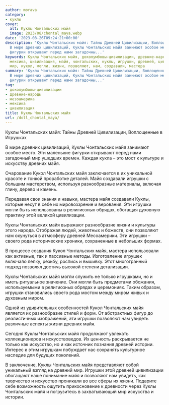```yaml
---
author: morava
category:
- куклы
cover:
  alt: Куклы Чонтальских майя
  image: 2023/08/chontal_maya.webp
date: '2023-08-26T09:24:21+00:00'
description: 'Куклы Чонтальских майя: Тайны Древней Цивилизации, Воплощенные в Игрушках
  В мире древних цивилизаций, Куклы Чонтальских майя занимают особое место. Эти маленькие
  фигурки открывают перед нами загадочны...'
keywords: Куклы Чонтальских майя, доколумбовы-цивилизации, древние-народы, мезоамерика,
  мексика, цивилизация, майя, чонтальских, куклы, игрушки, древней, цивилизации, древних,
  мир, кукол, могли, жизни, позволяют, нам, создавали, мастера
summary: 'Куклы Чонтальских майя: Тайны Древней Цивилизации, Воплощенные в Игрушках
  В мире древних цивилизаций, Куклы Чонтальских майя занимают особое место. Эти маленькие
  фигурки открывают перед нами загадочны...'
tag:
- доколумбовы-цивилизации
- древние-народы
- мезоамерика
- мексика
- цивилизация
title: Куклы Чонтальских майя
url: /doll_chontal_maya/
---
```


Куклы Чонтальских майя: Тайны Древней Цивилизации, Воплощенные в Игрушках

В мире древних цивилизаций, Куклы Чонтальских майя занимают особое место. Эти маленькие фигурки открывают перед нами загадочный мир ушедших времен. Каждая кукла – это мост к культуре и искусству древних майя.

Очарование Кукол Чонтальских майя заключается в их уникальной красоте и тонкой проработке деталей. Майя создавали игрушки с большим мастерством, используя разнообразные материалы, включая глину, дерево и камень.

Передавая свои знания и навыки, мастера майя создавали Куклы, которые несут в себе их мировоззрение и верования. Эти игрушки могли быть использованы в религиозных обрядах, обогащая духовную практику этой великой цивилизации.

Куклы Чонтальских майя выражают разнообразие жизни и культуры этого народа. Отображая людей, животных и божеств, они позволяют нам окунуться в атмосферу древней Месоамерики. Эти игрушки – своего рода исторические хроники, сохраненные в небольших формах.

В процессе создания Кукол Чонтальских майя, мастера использовали как активные, так и пассивные методы. Изготовление игрушек включало лепку, резьбу, роспись и вышивку. Этот многогранный подход позволял достичь высокой степени детализации.

Куклы Чонтальских майя могли служить не только игрушками, но и иметь ритуальное значение. Они могли быть предметами обожания, используемыми в религиозных обрядах и церемониях. Таким образом, игрушки становились своего рода мостом между миром живых и духовным миром.

Одной из удивительных особенностей Кукол Чонтальских майя является их разнообразие стилей и форм. От абстрактных фигур до реалистичных изображений, эти игрушки позволяют нам увидеть различные аспекты жизни древних майя.

Сегодня Куклы Чонтальских майя продолжают увлекать коллекционеров и искусствоведов. Их ценность раскрывается не только как искусство, но и как источник познания древней истории. Интерес к этим игрушкам побуждает нас сохранять культурное наследие для будущих поколений.

В заключение, Куклы Чонтальских майя представляют собой уникальный взгляд на древний мир. Игрушки этой древней цивилизации обогащают наше понимание майя и позволяют нам увидеть, как творчество и искусство проникали во все сферы их жизни. Подарите себе возможность ощутить прикосновение к древности через Куклы Чонтальских майя и погрузитесь в захватывающий мир искусства и истории.